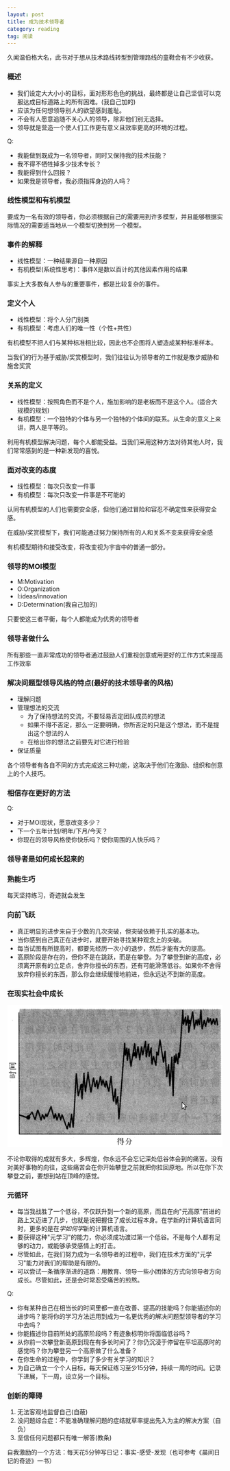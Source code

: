```yaml
---
layout: post
title: 成为技术领导者
category: reading
tag: 阅读
---
```

久闻温伯格大名，此书对于想从技术路线转型到管理路线的童鞋会有不少收获。

### 概述

* 我们设定大大小小的目标，面对形形色色的挑战，最终都是让自己坚信可以克服达成目标道路上的所有困难。(我自己加的)
* 应该为任何想领导别人的欲望感到羞耻。
* 不会有人愿意追随不关心人的领导，除非他们别无选择。
* 领导就是营造一个使人们工作更有意义且效率更高的环境的过程。

Q:

* 我能做到既成为一名领导者，同时又保持我的技术技能？
* 我不得不牺牲掉多少技术专长？
* 我能得到什么回报？
* 如果我是领导者，我必须指挥身边的人吗？

### 线性模型和有机模型

要成为一名有效的领导者，你必须根据自己的需要用到许多模型，并且能够根据实际情况的需要适当地从一个模型切换到另一个模型。

### 事件的解释

* 线性模型：一种结果源自一种原因
* 有机模型(系统性思考)：事件X是数以百计的其他因素作用的结果

事实上大多数有人参与的重要事件，都是比较复杂的事件。

### 定义个人

* 线性模型：将个人分门别类
* 有机模型：考虑人们的唯一性（个性+共性）

有机模型不把人们与某种标准相比较，因此也不企图将人塑造成某种标准样本。

当我们的行为基于威胁/奖赏模型时，我们往往认为领导者的工作就是散步威胁和施舍奖赏

### 关系的定义

* 线性模型：按照角色而不是个人，施加影响的是老板而不是这个人。(适合大规模的规划)
* 有机模型：一个独特的个体与另一个独特的个体间的联系。从生命的意义上来讲，两人是平等的。

利用有机模型解决问题，每个人都能受益。当我们采用这种方法对待其他人时，我们常常感到的是一种新发现的喜悦。

### 面对改变的态度

* 线性模型：每次只改变一件事
* 有机模型：每次只改变一件事是不可能的

认同有机模型的人们也需要安全感，但他们通过冒险和容忍不确定性来获得安全感。

在威胁/奖赏模型下，我们可能通过努力保持所有的人和关系不变来获得安全感

有机模型期待和接受改变，将改变视为宇宙中的普通一部分。

### 领导的MOI模型

* M:Motivation
* O:Organization
* I:ideas/innovation
* D:Determination(我自己加的)

只要使这三者平衡，每个人都能成为优秀的领导者

### 领导者做什么

所有那些一直非常成功的领导者通过鼓励人们重视创意或用更好的工作方式来提高工作效率

### 解决问题型领导风格的特点(最好的技术领导者的风格)

* 理解问题
* 管理想法的交流
	- 为了保持想法的交流，不要轻易否定团队成员的想法
	- 如果不得不否定，那么一定要明确，你所否定的只是这个想法，而不是提出这个想法的人
	- 在给出你的想法之前要先对它进行检验
* 保证质量

各个领导者有各自不同的方式完成这三种功能，这取决于他们在激励、组织和创意上的个人技巧。

### 相信存在更好的方法

Q:

* 对于MOI现状，愿意改变多少？
* 下一个五年计划/明年/下月/今天？
* 你现在的领导风格使你快乐吗？使你周围的人快乐吗？

### 领导者是如何成长起来的

### 熟能生巧

每天坚持练习，奇迹就会发生

### 向前飞跃

* 真正明显的进步来自于少数的几次突破，但突破依赖于扎实的基本功。
* 当你感到自己真正在进步时，就要开始寻找某种观念上的突破。
* 每当试图有所提高时，都要先经历一次小的退步，然后才能有大的提高。
* 高原阶段是存在的，但你不是在跳跃，而是在攀登。为了攀登到新的高度，必须离开原有的立足点，舍弃你擅长的东西，还有可能滑落低谷。如果你不舍得放弃你擅长的东西，那么你会继续缓慢地前进，但永远达不到新的高度。

### 在现实社会中成长

<img src="image/grow.png" />

不论你取得的成就有多大，多辉煌，你永远不会忘记深处低谷体会到的痛苦。没有对美好事物的向往，这些痛苦会在你开始攀登之前就把你拉回原地。所以在你下次攀登之前，要想到站在顶峰的感觉。

### 元循环

* 每当我战胜了一个低谷，不仅跃升到一个新的高原，而且在向"元高原"前进的路上又迈进了几步，也就是说把握住了成长过程本身。在学新的计算机语言同时，更多的是在*学如何学*新的计算机语言。
* 要获得这种"元学习"的能力，你必须成功渡过第一个低谷。不是每个人都有足够的动力，或能够承受感情上的打击。
* 尽管如此，在我们努力成为一名领导者的过程中，我们在技术方面的"元学习"能力对我们的帮助是有限的。
* 可以尝试一条循序渐进的道路：用教育、领导一些小团体的方式向领导者方向成长。尽管如此，还是会时常忍受痛苦的煎熬。

Q:

* 你有某种自己在相当长的时间里都一直在改善、提高的技能吗？你能描述你的进步吗？能将你的学习方法运用到成为一名更优秀的解决问题型领导者的学习中去吗？
* 你能描述你目前所处的高原阶段吗？有迹象标明你将面临低谷吗？
* 从你前一次攀登新高原到现在有多长时间了？你仍沉浸于停留在平坦高原时的感觉吗？你为攀登另一个高原做了什么准备？
* 在你生命的过程中，你学到了多少有关学习的知识？
* 为自己确立一个个人目标，每天保证练习至少15分钟，持续一周的时间。记录下进展，下一周，设立另一个目标。

### 创新的障碍

1. 无法客观地监督自己(自蔽)
2. 没问题综合症：不能准确理解问题的症结就草率提出先入为主的解决方案（自负）
3. 坚信任何问题都只有唯一解答(教条)

自我激励的一个方法：每天花5分钟写日记：事实-感受-发现（也可参考《晨间日记的奇迹》一书）

